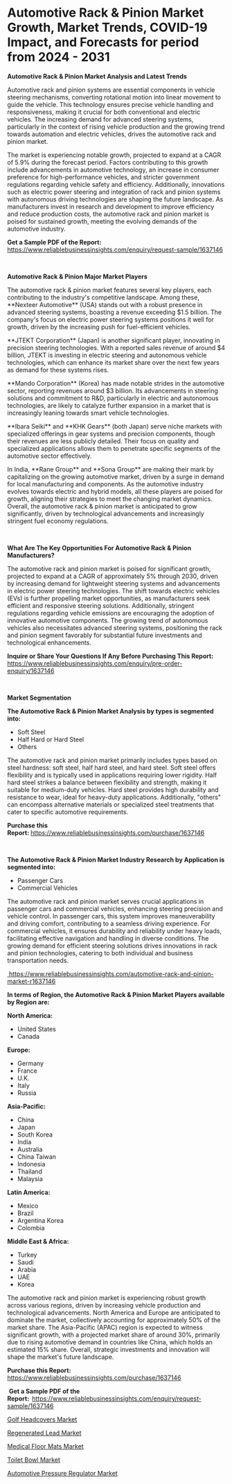 <p><h1>Automotive Rack & Pinion Market Growth, Market Trends, COVID-19 Impact, and Forecasts for period from 2024 - 2031</h1></p><p><strong>Automotive Rack & Pinion Market Analysis and Latest Trends</strong></p>
<p><p>Automotive rack and pinion systems are essential components in vehicle steering mechanisms, converting rotational motion into linear movement to guide the vehicle. This technology ensures precise vehicle handling and responsiveness, making it crucial for both conventional and electric vehicles. The increasing demand for advanced steering systems, particularly in the context of rising vehicle production and the growing trend towards automation and electric vehicles, drives the automotive rack and pinion market.</p><p>The market is experiencing notable growth, projected to expand at a CAGR of 5.9% during the forecast period. Factors contributing to this growth include advancements in automotive technology, an increase in consumer preference for high-performance vehicles, and stricter government regulations regarding vehicle safety and efficiency. Additionally, innovations such as electric power steering and integration of rack and pinion systems with autonomous driving technologies are shaping the future landscape. As manufacturers invest in research and development to improve efficiency and reduce production costs, the automotive rack and pinion market is poised for sustained growth, meeting the evolving demands of the automotive industry.</p></p>
<p><strong>Get a Sample PDF of the Report:&nbsp;</strong> <a href="https://www.reliablebusinessinsights.com/enquiry/request-sample/1637146">https://www.reliablebusinessinsights.com/enquiry/request-sample/1637146</a></p>
<p>&nbsp;</p>
<p><strong>Automotive Rack & Pinion Major Market Players</strong></p>
<p><p>The automotive rack & pinion market features several key players, each contributing to the industry's competitive landscape. Among these, **Nexteer Automotive** (USA) stands out with a robust presence in advanced steering systems, boasting a revenue exceeding $1.5 billion. The company's focus on electric power steering systems positions it well for growth, driven by the increasing push for fuel-efficient vehicles.</p><p>**JTEKT Corporation** (Japan) is another significant player, innovating in precision steering technologies. With a reported sales revenue of around $4 billion, JTEKT is investing in electric steering and autonomous vehicle technologies, which can enhance its market share over the next few years as demand for these systems rises.</p><p>**Mando Corporation** (Korea) has made notable strides in the automotive sector, reporting revenues around $3 billion. Its advancements in steering solutions and commitment to R&D, particularly in electric and autonomous technologies, are likely to catalyze further expansion in a market that is increasingly leaning towards smart vehicle technologies.</p><p>**Ibara Seiki** and **KHK Gears** (both Japan) serve niche markets with specialized offerings in gear systems and precision components, though their revenues are less publicly detailed. Their focus on quality and specialized applications allows them to penetrate specific segments of the automotive sector effectively.</p><p>In India, **Rane Group** and **Sona Group** are making their mark by capitalizing on the growing automotive market, driven by a surge in demand for local manufacturing and components. As the automotive industry evolves towards electric and hybrid models, all these players are poised for growth, aligning their strategies to meet the changing market dynamics. Overall, the automotive rack & pinion market is anticipated to grow significantly, driven by technological advancements and increasingly stringent fuel economy regulations.</p></p>
<p>&nbsp;</p>
<p><strong>What Are The Key Opportunities For Automotive Rack & Pinion Manufacturers?</strong></p>
<p><p>The automotive rack and pinion market is poised for significant growth, projected to expand at a CAGR of approximately 5% through 2030, driven by increasing demand for lightweight steering systems and advancements in electric power steering technologies. The shift towards electric vehicles (EVs) is further propelling market opportunities, as manufacturers seek efficient and responsive steering solutions. Additionally, stringent regulations regarding vehicle emissions are encouraging the adoption of innovative automotive components. The growing trend of autonomous vehicles also necessitates advanced steering systems, positioning the rack and pinion segment favorably for substantial future investments and technological enhancements.</p></p>
<p><strong>Inquire or Share Your Questions If Any Before Purchasing This Report:</strong> <a href="https://www.reliablebusinessinsights.com/enquiry/pre-order-enquiry/1637146">https://www.reliablebusinessinsights.com/enquiry/pre-order-enquiry/1637146</a></p>
<p>&nbsp;</p>
<p><strong>Market Segmentation</strong></p>
<p><strong>The Automotive Rack & Pinion Market Analysis by types is segmented into:</strong></p>
<p><ul><li>Soft Steel</li><li>Half Hard or Hard Steel</li><li>Others</li></ul></p>
<p><p>The automotive rack and pinion market primarily includes types based on steel hardness: soft steel, half hard steel, and hard steel. Soft steel offers flexibility and is typically used in applications requiring lower rigidity. Half hard steel strikes a balance between flexibility and strength, making it suitable for medium-duty vehicles. Hard steel provides high durability and resistance to wear, ideal for heavy-duty applications. Additionally, "others" can encompass alternative materials or specialized steel treatments that cater to specific automotive requirements.</p></p>
<p><strong>Purchase this Report:&nbsp;</strong><a href="https://www.reliablebusinessinsights.com/purchase/1637146">https://www.reliablebusinessinsights.com/purchase/1637146</a></p>
<p>&nbsp;</p>
<p><strong>The Automotive Rack & Pinion Market Industry Research by Application is segmented into:</strong></p>
<p><ul><li>Passenger Cars</li><li>Commercial Vehicles</li></ul></p>
<p><p>The automotive rack and pinion market serves crucial applications in passenger cars and commercial vehicles, enhancing steering precision and vehicle control. In passenger cars, this system improves maneuverability and driving comfort, contributing to a seamless driving experience. For commercial vehicles, it ensures durability and reliability under heavy loads, facilitating effective navigation and handling in diverse conditions. The growing demand for efficient steering solutions drives innovations in rack and pinion technologies, catering to both individual and business transportation needs.</p></p>
<p><a href="https://www.reliablebusinessinsights.com/automotive-rack-and-pinion-market-r1637146">&nbsp;https://www.reliablebusinessinsights.com/automotive-rack-and-pinion-market-r1637146</a></p>
<p><strong>In terms of Region, the Automotive Rack & Pinion Market Players available by Region are:</strong></p>
<p>
    <p> <strong> North America: </strong>
        <ul>
            <li>United States</li>
            <li>Canada</li>
        </ul>
        </p> 
    <p> <strong> Europe: </strong>
        <ul>
            <li>Germany</li>
            <li>France</li>
            <li>U.K.</li>
            <li>Italy</li>
            <li>Russia</li>
        </ul>
        </p> 
    <p> <strong> Asia-Pacific: </strong>
        <ul>
            <li>China</li>
            <li>Japan</li>
            <li>South Korea</li>
            <li>India</li>
            <li>Australia</li>
            <li>China Taiwan</li>
            <li>Indonesia</li>
            <li>Thailand</li>
            <li>Malaysia</li>
        </ul>
        </p> 
    <p> <strong> Latin America: </strong>
        <ul>
            <li>Mexico</li>
            <li>Brazil</li>
            <li>Argentina Korea</li>
            <li>Colombia</li>
        </ul>
        </p> 
    <p> <strong> Middle East & Africa: </strong>
        <ul>
            <li>Turkey</li>
            <li>Saudi</li>
            <li>Arabia</li>
            <li>UAE</li>
            <li>Korea</li>
        </ul>
    </p>
    </p>
<p><p>The automotive rack and pinion market is experiencing robust growth across various regions, driven by increasing vehicle production and technological advancements. North America and Europe are anticipated to dominate the market, collectively accounting for approximately 50% of the market share. The Asia-Pacific (APAC) region is expected to witness significant growth, with a projected market share of around 30%, primarily due to rising automotive demand in countries like China, which holds an estimated 15% share. Overall, strategic investments and innovation will shape the market's future landscape.</p></p>
<p><strong>Purchase this Report: </strong><a href="https://www.reliablebusinessinsights.com/purchase/1637146">https://www.reliablebusinessinsights.com/purchase/1637146</a></p>
<p>&nbsp;<strong>Get a Sample PDF of the Report:&nbsp;&nbsp;</strong><a href="https://www.reliablebusinessinsights.com/enquiry/request-sample/1637146">https://www.reliablebusinessinsights.com/enquiry/request-sample/1637146</a></p>
<p><strong></strong></p>
<p><p><a href="https://www.linkedin.com/pulse/strategic-roadmap-global-golf-headcovers-market-insights-7qjbe?trackingId=Z7nKUecOTQ%2B%2BWBB1KQ5HNg%3D%3D">Golf Headcovers Market</a></p><p><a href="https://medium.com/@carlosdytouglas8907667/future-insights-into-the-regenerated-lead-market-trends-and-regional-analysis-for-the-year-2f05730b8736?postPublishedType=repub">Regenerated Lead Market</a></p><p><a href="https://issuu.com/reportprime-2/docs/medical-floor-mats-market-size-2030_914de8ee2f5b13">Medical Floor Mats Market</a></p><p><a href="https://issuu.com/reportprime-2/docs/toilet-bowl-market-size-2030.pptx_e50b897516703e">Toilet Bowl Market</a></p><p><a href="https://github.com/MariaWashington76/Market-Research-Report-List-1/blob/main/automotive-pressure-regulator-market.md">Automotive Pressure Regulator Market</a></p></p>